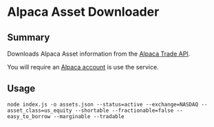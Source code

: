 # Alpaca Asset Downloader

## Summary

Downloads Alpaca Asset information from
the [Alpaca Trade API](https://alpaca.markets/docs/api-references/trading-api/assets/).

You will require an [Alpaca account](https://app.alpaca.markets/signup) is use the service.

## Usage

```
node index.js -o assets.json --status=active --exchange=NASDAQ --asset_class=us_equity --shortable --fractionable=false --easy_to_borrow --marginable --tradable
```

